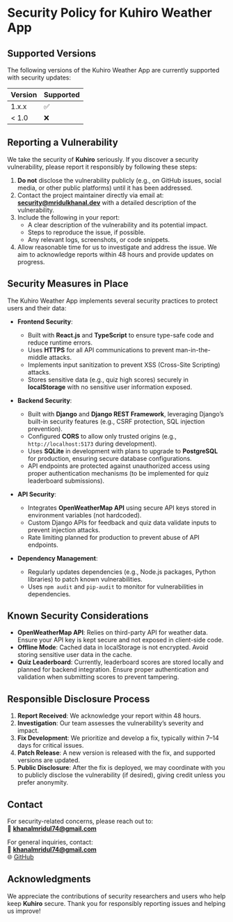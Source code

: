 
# Security Policy for Kuhiro Weather App

## Supported Versions

The following versions of the Kuhiro Weather App are currently supported with security updates:

| Version | Supported          |
|---------|--------------------|
| 1.x.x   | ✅                 |
| < 1.0   | ❌                 |

## Reporting a Vulnerability

We take the security of **Kuhiro** seriously. If you discover a security vulnerability, please report it responsibly by following these steps:

1. **Do not** disclose the vulnerability publicly (e.g., on GitHub issues, social media, or other public platforms) until it has been addressed.
2. Contact the project maintainer directly via email at: **security@mridulkhanal.dev** with a detailed description of the vulnerability.
3. Include the following in your report:
   - A clear description of the vulnerability and its potential impact.
   - Steps to reproduce the issue, if possible.
   - Any relevant logs, screenshots, or code snippets.
4. Allow reasonable time for us to investigate and address the issue. We aim to acknowledge reports within 48 hours and provide updates on progress.

## Security Measures in Place

The Kuhiro Weather App implements several security practices to protect users and their data:

- **Frontend Security**:
  - Built with **React.js** and **TypeScript** to ensure type-safe code and reduce runtime errors.
  - Uses **HTTPS** for all API communications to prevent man-in-the-middle attacks.
  - Implements input sanitization to prevent XSS (Cross-Site Scripting) attacks.
  - Stores sensitive data (e.g., quiz high scores) securely in **localStorage** with no sensitive user information exposed.

- **Backend Security**:
  - Built with **Django** and **Django REST Framework**, leveraging Django’s built-in security features (e.g., CSRF protection, SQL injection prevention).
  - Configured **CORS** to allow only trusted origins (e.g., `http://localhost:5173` during development).
  - Uses **SQLite** in development with plans to upgrade to **PostgreSQL** for production, ensuring secure database configurations.
  - API endpoints are protected against unauthorized access using proper authentication mechanisms (to be implemented for quiz leaderboard submissions).

- **API Security**:
  - Integrates **OpenWeatherMap API** using secure API keys stored in environment variables (not hardcoded).
  - Custom Django APIs for feedback and quiz data validate inputs to prevent injection attacks.
  - Rate limiting planned for production to prevent abuse of API endpoints.

- **Dependency Management**:
  - Regularly updates dependencies (e.g., Node.js packages, Python libraries) to patch known vulnerabilities.
  - Uses `npm audit` and `pip-audit` to monitor for vulnerabilities in dependencies.

## Known Security Considerations

- **OpenWeatherMap API**: Relies on third-party API for weather data. Ensure your API key is kept secure and not exposed in client-side code.
- **Offline Mode**: Cached data in localStorage is not encrypted. Avoid storing sensitive user data in the cache.
- **Quiz Leaderboard**: Currently, leaderboard scores are stored locally and planned for backend integration. Ensure proper authentication and validation when submitting scores to prevent tampering.

## Responsible Disclosure Process

1. **Report Received**: We acknowledge your report within 48 hours.
2. **Investigation**: Our team assesses the vulnerability’s severity and impact.
3. **Fix Development**: We prioritize and develop a fix, typically within 7–14 days for critical issues.
4. **Patch Release**: A new version is released with the fix, and supported versions are updated.
5. **Public Disclosure**: After the fix is deployed, we may coordinate with you to publicly disclose the vulnerability (if desired), giving credit unless you prefer anonymity.

## Contact

For security-related concerns, please reach out to:  
📧 **khanalmridul74@gmail.com**

For general inquiries, contact:  
📧 **khanalmridul74@gmail.com**  
🌐 [GitHub](https://github.com/Mridulkhanal)

## Acknowledgments

We appreciate the contributions of security researchers and users who help keep **Kuhiro** secure. Thank you for responsibly reporting issues and helping us improve!